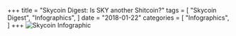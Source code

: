 +++
title = "Skycoin Digest: Is SKY another Shitcoin?"
tags = [
    "Skycoin Digest",
    "Infographics",
]
date = "2018-01-22"
categories = [
    "Infographics",
]
+++
![Skycoin Infographic](/img/1000_Is_SKY_another_shitcoin.png)